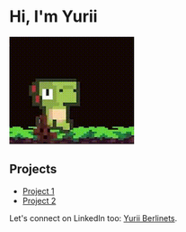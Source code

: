 # Hi, I'm Yurii

![Java Developer](./dinoGif.gif)

## Projects

- [Project 1](https://github.com/YuBerlinets/Railway_infrastructure)
- [Project 2](https://github.com/YuBerlinets/Pacman)

Let's connect on LinkedIn too: [Yurii Berlinets](https://www.linkedin.com/in/yuriiberlinets/).
